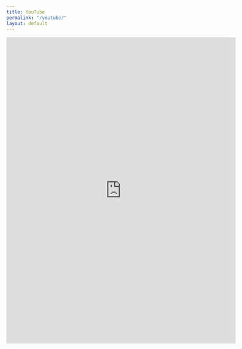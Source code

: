 ```yaml
---
title: YouTube
permalink: "/youtube/"
layout: default
---
```


<div class="embed">
<iframe width="600" height="800" src="https://datastudio.google.com/embed/reporting/10hf_f_byzW22hROgfEfTVjCuAn7-8uVo/page/JgD" frameborder="0" style="border:0" allowfullscreen></iframe>
</div>
